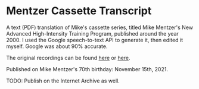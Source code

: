 # Mentzer Cassette Transcript

A text (PDF) translation of Mike's cassette series, titled Mike Mentzer's New Advanced High-Intensity Training Program, published around the year 2000. I used the Google speech-to-text API to generate it, then edited it myself. Google was about 90% accurate. 

The original recordings can be found [here](https://www.youtube.com/watch?v=qEKU9S8qtRs&list=PLyOqszF_xxT7_NPnzR-2vXGJisU4hljl8) or [here](https://www.youtube.com/watch?v=le3hznjGgHY&list=PLAtI3sbogP60FgemI9LrDBpZIhYVat9WU).

Published on Mike Mentzer's 70th birthday: November 15th, 2021.

TODO:
Publish on the Internet Archive as well.
